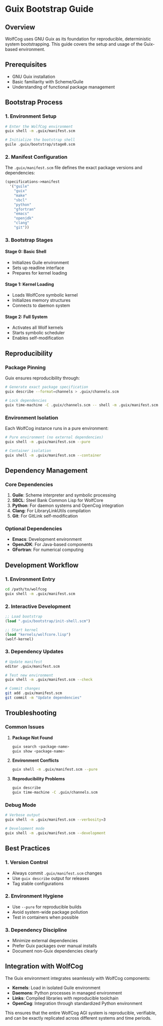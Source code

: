 # Guix Bootstrap Guide

## Overview

WolfCog uses GNU Guix as its foundation for reproducible, deterministic system bootstrapping. This guide covers the setup and usage of the Guix-based environment.

## Prerequisites

- GNU Guix installation
- Basic familiarity with Scheme/Guile
- Understanding of functional package management

## Bootstrap Process

### 1. Environment Setup

```bash
# Enter the WolfCog environment
guix shell -m .guix/manifest.scm

# Initialize the bootstrap shell
guile .guix/bootstrap/stage0.scm
```

### 2. Manifest Configuration

The `.guix/manifest.scm` file defines the exact package versions and dependencies:

```scheme
(specifications->manifest
  '("guile"
    "guix" 
    "make"
    "sbcl"
    "python"
    "gfortran"
    "emacs"
    "openjdk"
    "clang"
    "git"))
```

### 3. Bootstrap Stages

#### Stage 0: Basic Shell
- Initializes Guile environment
- Sets up readline interface
- Prepares for kernel loading

#### Stage 1: Kernel Loading
- Loads WolfCore symbolic kernel
- Initializes memory structures
- Connects to daemon system

#### Stage 2: Full System
- Activates all Wolf kernels
- Starts symbolic scheduler
- Enables self-modification

## Reproducibility

### Package Pinning

Guix ensures reproducibility through:

```bash
# Generate exact package specification
guix describe --format=channels > .guix/channels.scm

# Lock dependencies
guix time-machine -C .guix/channels.scm -- shell -m .guix/manifest.scm
```

### Environment Isolation

Each WolfCog instance runs in a pure environment:

```bash
# Pure environment (no external dependencies)
guix shell -m .guix/manifest.scm --pure

# Container isolation
guix shell -m .guix/manifest.scm --container
```

## Dependency Management

### Core Dependencies

1. **Guile**: Scheme interpreter and symbolic processing
2. **SBCL**: Steel Bank Common Lisp for WolfCore
3. **Python**: For daemon systems and OpenCog integration
4. **Clang**: For LibraryLinkUtils compilation
5. **Git**: For GitLink self-modification

### Optional Dependencies

- **Emacs**: Development environment
- **OpenJDK**: For Java-based components
- **GFortran**: For numerical computing

## Development Workflow

### 1. Environment Entry

```bash
cd /path/to/wolfcog
guix shell -m .guix/manifest.scm
```

### 2. Interactive Development

```scheme
;; Load bootstrap
(load ".guix/bootstrap/init-shell.scm")

;; Start kernel
(load "kernels/wolfcore.lisp")
(wolf-kernel)
```

### 3. Dependency Updates

```bash
# Update manifest
editor .guix/manifest.scm

# Test new environment
guix shell -m .guix/manifest.scm --check

# Commit changes
git add .guix/manifest.scm
git commit -m "Update dependencies"
```

## Troubleshooting

### Common Issues

1. **Package Not Found**
   ```bash
   guix search <package-name>
   guix show <package-name>
   ```

2. **Environment Conflicts**
   ```bash
   guix shell -m .guix/manifest.scm --pure
   ```

3. **Reproducibility Problems**
   ```bash
   guix describe
   guix time-machine -C .guix/channels.scm
   ```

### Debug Mode

```bash
# Verbose output
guix shell -m .guix/manifest.scm --verbosity=3

# Development mode
guix shell -m .guix/manifest.scm --development
```

## Best Practices

### 1. Version Control

- Always commit `.guix/manifest.scm` changes
- Use `guix describe` output for releases
- Tag stable configurations

### 2. Environment Hygiene

- Use `--pure` for reproducible builds
- Avoid system-wide package pollution
- Test in containers when possible

### 3. Dependency Discipline

- Minimize external dependencies
- Prefer Guix packages over manual installs
- Document non-Guix dependencies clearly

## Integration with WolfCog

The Guix environment integrates seamlessly with WolfCog components:

- **Kernels**: Load in isolated Guile environment
- **Daemons**: Python processes in managed environment
- **Links**: Compiled libraries with reproducible toolchain
- **OpenCog**: Integration through standardized Python environment

This ensures that the entire WolfCog AGI system is reproducible, verifiable, and can be exactly replicated across different systems and time periods.
